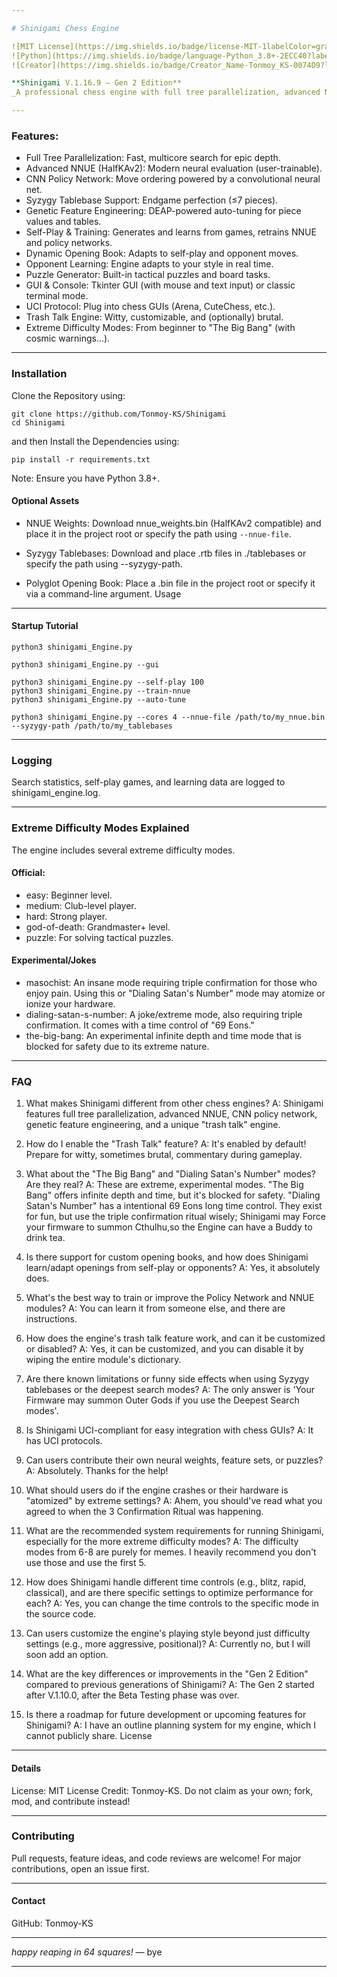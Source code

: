 ```yaml
---

# Shinigami Chess Engine

![MIT License](https://img.shields.io/badge/license-MIT-1labelColor=gray)
![Python](https://img.shields.io/badge/language-Python_3.8+-2ECC40?labelColor=gray)
![Creator](https://img.shields.io/badge/Creator_Name-Tonmoy_KS-0074D9?labelColor=gray)

**Shinigami V.1.16.9 – Gen 2 Edition**  
_A professional chess engine with full tree parallelization, advanced NNUE evaluation, self-adapting features, and a cosmic sense of humor._

---
```

### Features:

 * Full Tree Parallelization: Fast, multicore search for epic depth.
 * Advanced NNUE (HalfKAv2): Modern neural evaluation (user-trainable).
 * CNN Policy Network: Move ordering powered by a convolutional neural net.
 * Syzygy Tablebase Support: Endgame perfection (≤7 pieces).
 * Genetic Feature Engineering: DEAP-powered auto-tuning for piece values and tables.
 * Self-Play & Training: Generates and learns from games, retrains NNUE and policy networks.
 * Dynamic Opening Book: Adapts to self-play and opponent moves.
 * Opponent Learning: Engine adapts to your style in real time.
 * Puzzle Generator: Built-in tactical puzzles and board tasks.
 * GUI & Console: Tkinter GUI (with mouse and text input) or classic terminal mode.
 * UCI Protocol: Plug into chess GUIs (Arena, CuteChess, etc.).
 * Trash Talk Engine: Witty, customizable, and (optionally) brutal.
 * Extreme Difficulty Modes: From beginner to "The Big Bang" (with cosmic warnings...).

---

### Installation

Clone the Repository using:
```Clone the Repository
git clone https://github.com/Tonmoy-KS/Shinigami
cd Shinigami
```

and then Install the Dependencies using:
```Install Dependencies
pip install -r requirements.txt
```
   Note: Ensure you have Python 3.8+.

#### Optional Assets

   * NNUE Weights: Download nnue_weights.bin (HalfKAv2 compatible) and place it in the project root or specify the path using `--nnue-file`.

   * Syzygy Tablebases: Download and place .rtb files in ./tablebases or specify the path using --syzygy-path.
   * Polyglot Opening Book: Place a .bin file in the project root or specify it via a command-line argument.
Usage

---
#### Startup Tutorial

```Console Mode
python3 shinigami_Engine.py
```

```GUI Mode
python3 shinigami_Engine.py --gui
```

```Self-Play & Training
python3 shinigami_Engine.py --self-play 100
python3 shinigami_Engine.py --train-nnue
python3 shinigami_Engine.py --auto-tune
```
```Custom Paths & Cores
python3 shinigami_Engine.py --cores 4 --nnue-file /path/to/my_nnue.bin --syzygy-path /path/to/my_tablebases
```
---

### Logging

Search statistics, self-play games, and learning data are logged to shinigami_engine.log.

---

### Extreme Difficulty Modes Explained

The engine includes several extreme difficulty modes.

#### Official: 
 * easy: Beginner level.
 * medium: Club-level player.
 * hard: Strong player.
 * god-of-death: Grandmaster+ level.
 * puzzle: For solving tactical puzzles.

#### Experimental/Jokes
 * masochist: An insane mode requiring triple confirmation for those who enjoy pain. Using this or "Dialing Satan's Number" mode may atomize or ionize your hardware.
 * dialing-satan-s-number: A joke/extreme mode, also requiring triple confirmation. It comes with a time control of "69 Eons."
 * the-big-bang: An experimental infinite depth and time mode that is blocked for safety due to its extreme nature.

---

### FAQ

1. What makes Shinigami different from other chess engines?
A: Shinigami features full tree parallelization, advanced NNUE, CNN policy network, genetic feature engineering, and a unique "trash talk" engine.

2. How do I enable the "Trash Talk" feature?
A: It's enabled by default! Prepare for witty, sometimes brutal, commentary during gameplay.

3. What about the "The Big Bang" and "Dialing Satan's Number" modes? Are they real?
A: These are extreme, experimental modes. "The Big Bang" offers infinite depth and time, but it's blocked for safety. "Dialing Satan's Number" has a intentional 69 Eons long time control. They exist for fun, but use the triple confirmation ritual wisely; Shinigami may Force your firmware to summon Cthulhu,so the Engine can have a Buddy to drink tea.

4. Is there support for custom opening books, and how does Shinigami learn/adapt openings from self-play or opponents?
A: Yes, it absolutely does.

5. What's the best way to train or improve the Policy Network and NNUE modules?
A: You can learn it from someone else, and there are instructions.

6. How does the engine's trash talk feature work, and can it be customized or disabled?
A: Yes, it can be customized, and you can disable it by wiping the entire module's dictionary.

7. Are there known limitations or funny side effects when using Syzygy tablebases or the deepest search modes?
A: The only answer is 'Your Firmware may summon Outer Gods if you use the Deepest Search modes'.

8. Is Shinigami UCI-compliant for easy integration with chess GUIs?
A: It has UCI protocols.

9. Can users contribute their own neural weights, feature sets, or puzzles?
A: Absolutely. Thanks for the help!

10. What should users do if the engine crashes or their hardware is "atomized" by extreme settings?
A: Ahem, you should've read what you agreed to when the 3 Confirmation Ritual was happening.

11. What are the recommended system requirements for running Shinigami, especially for the more extreme difficulty modes?
A: The difficulty modes from 6-8 are purely for memes. I heavily recommend you don't use those and use the first 5.

12. How does Shinigami handle different time controls (e.g., blitz, rapid, classical), and are there specific settings to optimize performance for each?
A: Yes, you can change the time controls to the specific mode in the source code.

13. Can users customize the engine's playing style beyond just difficulty settings (e.g., more aggressive, positional)?
A: Currently no, but I will soon add an option.

14. What are the key differences or improvements in the "Gen 2 Edition" compared to previous generations of Shinigami?
A: The Gen 2 started after V.1.10.0, after the Beta Testing phase was over.

15. Is there a roadmap for future development or upcoming features for Shinigami?
A: I have an outline planning system for my engine, which I cannot publicly share.
License

---
#### Details
License: MIT License
Credit: Tonmoy-KS.
Do not claim as your own; fork, mod, and contribute instead!

---

### Contributing
Pull requests, feature ideas, and code reviews are welcome! For major contributions, open an issue first.

---

#### Contact
GitHub: Tonmoy-KS

---

*happy reaping in 64 squares!* — bye

---



